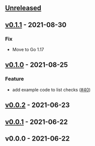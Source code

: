 <a name="unreleased"></a>
## [Unreleased]


<a name="v0.1.1"></a>
## [v0.1.1] - 2021-08-30
### Fix
- Move to Go 1.17


<a name="v0.1.0"></a>
## [v0.1.0] - 2021-08-25
### Feature
- add example code to list checks ([#40](https://github.com/grafana/synthetic-monitoring-agent/issues/40))


<a name="v0.0.2"></a>
## [v0.0.2] - 2021-06-23

<a name="v0.0.1"></a>
## [v0.0.1] - 2021-06-22

<a name="v0.0.0"></a>
## v0.0.0 - 2021-06-22

[Unreleased]: https://github.com/grafana/synthetic-monitoring-agent/compare/v0.1.1...HEAD
[v0.1.1]: https://github.com/grafana/synthetic-monitoring-agent/compare/v0.1.0...v0.1.1
[v0.1.0]: https://github.com/grafana/synthetic-monitoring-agent/compare/v0.0.2...v0.1.0
[v0.0.2]: https://github.com/grafana/synthetic-monitoring-agent/compare/v0.0.1...v0.0.2
[v0.0.1]: https://github.com/grafana/synthetic-monitoring-agent/compare/v0.0.0...v0.0.1
